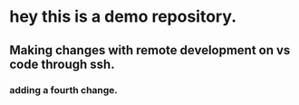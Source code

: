 # hey this is a demo repository.

## Making changes with remote development on vs code through ssh.

### adding a fourth change.